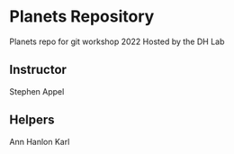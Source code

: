 # Planets Repository
Planets repo for git workshop 2022
Hosted by the DH Lab

## Instructor
Stephen Appel

## Helpers
Ann Hanlon
Karl 
